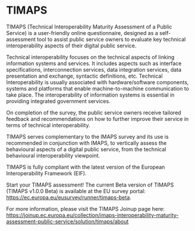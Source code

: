 # TIMAPS
TIMAPS (Technical Interoperability Maturity Assessment of a Public Service) is a user-friendly online questionnaire, designed as a self-assessment tool to assist public service owners to evaluate key technical interoperability aspects of their digital public service.

Technical interoperability focuses on the technical aspects of linking information systems and services. It includes aspects such as interface specifications, interconnection services, data integration services, data presentation and exchange, syntactic definitions, etc. Technical Interoperability is usually associated with hardware/software components, systems and platforms that enable machine-to-machine communication to take place. The interoperability of information systems is essential in providing integrated government services.

On completion of the survey, the public service owners receive tailored feedback and recommendations on how to further improve their service in terms of technical interoperability.

TIMAPS serves complementary to the IMAPS survey and its use is recommended in conjunction with IMAPS, to vertically assess the behavioural aspects of a digital public service, from the technical behavioural interoperability viewpoint.

TIMAPS is fully compliant with the latest version of the European Interoperability Framework (EIF).

Start your TIMAPS assessment!
The current Beta version of TIMAPS (TIMAPS v1.0.0 Beta) is available at the EU survey portal: https://ec.europa.eu/eusurvey/runner/timaps-beta.

For more information, please visit the TIMAPS Joinup page here: https://joinup.ec.europa.eu/collection/imaps-interoperability-maturity-assessment-public-service/solution/timaps/about
